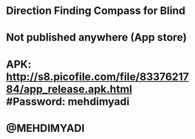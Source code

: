 # Direction Finding Compass for Blind


# Not published anywhere (App store)
# APK: http://s8.picofile.com/file/8337621784/app_release.apk.html #Password: mehdimyadi
# @MEHDIMYADI
